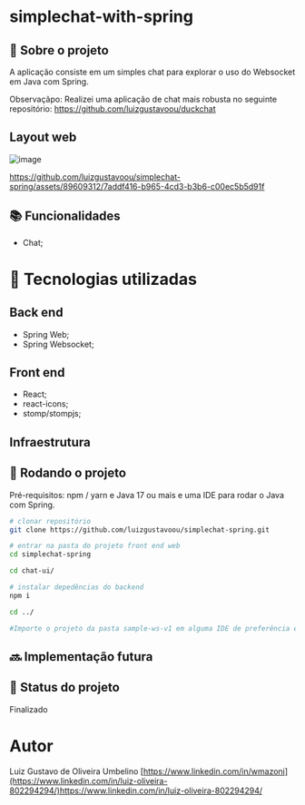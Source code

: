 # simplechat-with-spring
<!-- license --> 

## :memo:  Sobre o projeto
A aplicação consiste em um simples chat para explorar o uso do Websocket em Java com Spring.

Observaçãpo: Realizei uma aplicação de chat mais robusta no seguinte repositório: https://github.com/luizgustavoou/duckchat

## Layout web
![image](https://github.com/luizgustavoou/simplechat-spring/assets/89609312/19c29949-e900-49b8-a38d-47bb2e0f1ae0)



https://github.com/luizgustavoou/simplechat-spring/assets/89609312/7addf416-b965-4cd3-b3b6-c00ec5b5d91f



<!-- ## Modelo conceitual -->
## :books: Funcionalidades
* Chat;

# :wrench: Tecnologias utilizadas
## Back end
* Spring Web;
* Spring Websocket;
  
## Front end
* React;
* react-icons;
* stomp/stompjs;

## Infraestrutura
<!-- * Docker; -->

## :rocket: Rodando o projeto
Pré-requisitos: npm / yarn e Java 17 ou mais e uma IDE para rodar o Java com Spring.

```bash
# clonar repositório
git clone https://github.com/luizgustavoou/simplechat-spring.git

# entrar na pasta do projeto front end web
cd simplechat-spring

cd chat-ui/

# instalar depedências do backend
npm i

cd ../

#Importe o projeto da pasta sample-ws-v1 em alguma IDE de preferência e rode a aplicação com Spring Boot.
```

## :soon: Implementação futura


## :dart: Status do projeto
Finalizado

# Autor

Luiz Gustavo de Oliveira Umbelino
[https://www.linkedin.com/in/wmazoni](https://www.linkedin.com/in/luiz-oliveira-802294294/)https://www.linkedin.com/in/luiz-oliveira-802294294/

